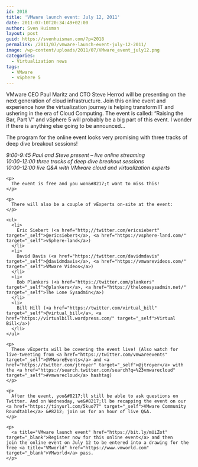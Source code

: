 ```yaml
---
id: 2018
title: 'VMware launch event: July 12, 2011'
date: 2011-07-10T20:34:49+02:00
author: Sven Huisman
layout: post
guid: https://svenhuisman.com/?p=2018
permalink: /2011/07/vmware-launch-event-july-12-2011/
image: /wp-content/uploads/2011/07/VMware_event_july12.png
categories:
  - Virtualization news
tags:
  - VMware
  - vSphere 5
---
```

VMware CEO Paul Maritz and CTO Steve Herrod will be presenting on the next generation of cloud infrastructure. Join this online event and experience how the virtualization journey is helping transform IT and ushering in the era of Cloud Computing. The event is called: &#8220;Raising the Bar, Part V&#8221; and vSphere 5 will probably be a big part of this event. I wonder if there is anything else going to be announced&#8230;

The program for the online event looks very promising with three tracks of deep dive breakout sessions!

<div>
  <div>
    <p>
      <em>9:00-9:45 Paul and Steve present &#8211; live online streaming<br /> </em><em>10:00-12:00 three tracks of deep dive breakout sessions<br /> </em><em>10:00-12:00 live Q&A with VMware cloud and virtualization experts</em>
    </p>
    
    <p>
      The event is free and you won&#8217;t want to miss this!
    </p>
    
    <p>
      There will also be a couple of vExperts on-site at the event:
    </p>
    
    <ul>
      <li>
        Eric Siebert (<a href="http;//twitter.com/ericsiebert" target="_self">@ericsiebert</a>, <a href="https://vsphere-land.com/" target="_self">vSphere-land</a>)
      </li>
      <li>
        David Davis (<a href="https://twitter.com/davidmdavis" target="_self">@davidmdavis</a>, <a href="https://vmwarevideos.com/" target="_self">VMware Videos</a>)
      </li>
      <li>
        Bob Plankers (<a href="https://twitter.com/plankers" target="_self">@plankers</a>, <a href="https://thelonesysadmin.net/" target="_self">The Lone Sysadmin</a>)
      </li>
      <li>
        Bill Hill (<a href="https://twitter.com/virtual_bill" target="_self">@virtual_bill</a>, <a href="https://virtualbill.wordpress.com/" target="_self">Virtual Bill</a>)
      </li>
    </ul>
    
    <p>
      These vExperts will be covering the event live! (Also watch for live-tweeting from <a href="https://twitter.com/vmwareevents" target="_self">@VMwareEvents</a> and <a href="https://twitter.com/jtroyer" target="_self">@jtroyer</a> with the <a href="https://search.twitter.com/search?q=%23vmwarecloud" target="_self">#vmwarecloud</a> hashtag)
    </p>
    
    <p>
      After the event, you&#8217;ll still be able to ask questions on Twitter. And on Wednesday, we&#8217;ll be recapping the event on our <a href="https://tinyurl.com/5kuo77" target="_self">VMware Community Roundtable</a> &#8212; join us for an hour of live Q&A.
    </p>
    
    <p>
      <a title="VMware launch event" href="https://bit.ly/mUiZot" target="_blank">Register now for this online event</a> and then join the online event on July 12 to be entered into a drawing for the free <a title="VMworld" href="https://www.vmworld.com" target="_blank">VMworld</a> pass.
    </p>
  </div>
</div>